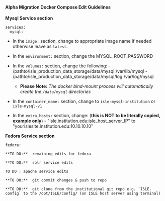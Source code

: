 #### Alpha Migration Docker Compose Edit Guidelines

**Mysql Service section**
```
services:
  mysql:
```

* In the `image:` section, change to appropriate image name if needed otherwise leave as `latest`.

* In the `environment:` section, change the MYSQL_ROOT_PASSWORD

* In the `volumes:` section, change the following:
      - /pathto/isle_production_data_storage/data/mysql:/var/lib/mysql
      - /pathto/isle_production_data_storage/data/mysql/log:/var/log/mysql

    * **Please Note:** _The docker bind-mount process will automatically create the `/data/mysql` directories_

* In the `container_name:` section, change to `isle-mysql-institution` or `isle-mysql-v1`

* In the `extra_hosts:` section, change: (**this is NOT to be literally copied, example only**)
      - "isle.institution.edu:isle_host_server_IP"  to "yourislesite.institution.edu:10.10.10.10"

**Fedora Service section**
```
fedora:
```

```
**TO DO:**  remaining edits for fedora

**TO DO:**  solr service edits

TO DO : apache service edits

**TO DO:**  git commit changes & push to repo

**TO DO:**  git clone from the institutional git repo e.g. `ISLE-config` to the /opt/ISLE/config/ (on ISLE host server using terminal)

```
